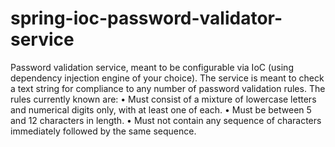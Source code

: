 # spring-ioc-password-validator-service
Password validation service, meant to be configurable via IoC (using dependency injection engine of your choice). The service is meant to check a text string for compliance to any number of password validation rules. The rules currently known are: • Must consist of a mixture of lowercase letters and numerical digits only, with at least one of each. • Must be between 5 and 12 characters in length. • Must not contain any sequence of characters immediately followed by the same sequence.
